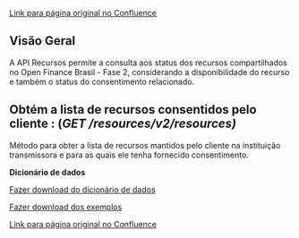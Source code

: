[Link para página original no Confluence](https://openfinancebrasil.atlassian.net/wiki/spaces/OF/pages/154763953)

## **Visão Geral**

A API Recursos permite a consulta aos status dos recursos compartilhados no Open Finance Brasil - Fase 2, considerando a disponibilidade do recurso e também o status do consentimento relacionado.

## **Obtém a lista de recursos consentidos pelo cliente** : (*GET /resources/v2/resources)*

Método para obter a lista de recursos mantidos pelo cliente na instituição transmissora e para as quais ele tenha fornecido consentimento.

**Dicionário de dados**

[Fazer download do dicionário de dados](https://openbanking-brasil.github.io/openapi/dictionary/resourcesGetResources_v2.csv)

[Fazer download dos exemplos](https://openfinancebrasil.atlassian.net/wiki/download/attachments/101482606/resources.csv?api=v2&amp;download=true)

[Link para página original no Confluence](https://openfinancebrasil.atlassian.net/wiki/spaces/OF/pages/154763953)